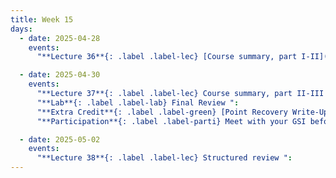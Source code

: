 ```yaml
---
title: Week 15
days:
  - date: 2025-04-28
    events:
      "**Lecture 36**{: .label .label-lec} [Course summary, part I-II](https://ph142-ucb.github.io/sp25/src/lec/wrap-up-p1-2_sp25.pdf) ":

  - date: 2025-04-30
    events:
      "**Lecture 37**{: .label .label-lec} Course summary, part II-III ":
      "**Lab**{: .label .label-lab} Final Review ":
      "**Extra Credit**{: .label .label-green} [Point Recovery Write-Up: In-Lab](https://edstem.org/us/courses/70181/discussion/6535919)[(Instructions Document)](https://ph142-ucb.github.io/sp25/src/ec/ec-in-person-point-recovery_sp25.pdf)":
      "**Participation**{: .label .label-parti} Meet with your GSI before submitting Part III ":

  - date: 2025-05-02
    events:
      "**Lecture 38**{: .label .label-lec} Structured review ":  
---
```

